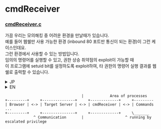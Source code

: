 # cmdReceiver

### [cmdReceiver.c](https://github.com/indra-kr/Tools/blob/master/cmdReceiver/cmdReceiver.c)

가끔 우리는 모의해킹 중 어려운 환경을 만날때가 있습니다.  
예를 들어 웹쉘만 사용 가능한 환경 (inbound 80 포트만 통신이 되는 환경)이 그런 케이스인데요.  
그런 환경에서 사용할 수 있는 방법입니다.  
임의의 명령어를 실행할 수 있고, 권한 상승 취약점의 exploit이 가능할 때  
이 프로그램에 setuid bit를 설정하도록 exploit하여, 타 권한의 명령어 실행 결과를 웹쉘로 출력할 수 있습니다.  
<details>
<summary>JP</summary>
たまにはPen-Testの中で困りことに出会う事かあります。<BR>
例えば外部に出られるポートーが全部ブロークされて、Webshellしか利用できない環境。
その環境で使える方法です。<BR>
あるコマンドを実行できるし、Privilige Escalation脆弱性か存在する場合、<BR>
このプログラムにターゲットの権限のSetuidビートを設定するように攻撃したらその権限でコマンドを実行できます。<BR>
</details>
<details>
<summary>EN</summary>
Sometimes, we have to challenging in pen-testing.<BR>
For example, we can just use a webshell environment—The environment that able to communicate through inbound 80 port only.<BR>
On that environment, we can use this.<BR>
If we can run arbitrary command on the target server and able to attack the privilege escalation vulnerability,<BR>we can run commands by other privilege through setup the setuid bit to this program.<BR>
</details>

```
                                   |            Area of processes
+---------+     +---------------+     +-------------+     +---------
| Browser | <-> | Target Server | <-> | cmdReceiver | <-> | Commands ...
+---------+     +---------------+     +-------------+     \_______
             ^ Communication       |                   ^ running by escalated privilege 
```

